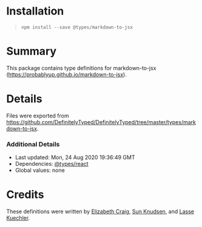 # Installation
> `npm install --save @types/markdown-to-jsx`

# Summary
This package contains type definitions for markdown-to-jsx (https://probablyup.github.io/markdown-to-jsx).

# Details
Files were exported from https://github.com/DefinitelyTyped/DefinitelyTyped/tree/master/types/markdown-to-jsx.

### Additional Details
 * Last updated: Mon, 24 Aug 2020 19:36:49 GMT
 * Dependencies: [@types/react](https://npmjs.com/package/@types/react)
 * Global values: none

# Credits
These definitions were written by [Elizabeth Craig](https://github.com/ecraig12345), [Sun Knudsen](https://github.com/sunknudsen), and [Lasse Kuechler](https://github.com/lkuechler).
